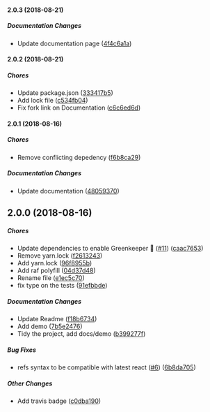 #### 2.0.3 (2018-08-21)

##### Documentation Changes

*  Update documentation page ([4f4c6a1a](https://github.com/AvraamMavridis/react-intersection-visible/commit/4f4c6a1acc875e0e628932f95b5194ad56e89c42))

#### 2.0.2 (2018-08-21)

##### Chores

*  Update package.json ([333417b5](https://github.com/AvraamMavridis/react-intersection-visible/commit/333417b56d51218727a03aabd87ebbda439e95f5))
*  Add lock file ([c534fb04](https://github.com/AvraamMavridis/react-intersection-visible/commit/c534fb04140bd80747b15c9560e0f08e7d3c6d6a))
*  Fix fork link on Documentation ([c6c6ed6d](https://github.com/AvraamMavridis/react-intersection-visible/commit/c6c6ed6da19424c685fdbf04975957bfc437ea23))

#### 2.0.1 (2018-08-16)

##### Chores

*  Remove conflicting depedency ([f6b8ca29](https://github.com/AvraamMavridis/react-intersection-visible/commit/f6b8ca29252edbabe5b246cecffe26084c34027d))

##### Documentation Changes

*  Update documentation ([48059370](https://github.com/AvraamMavridis/react-intersection-visible/commit/48059370374135aafe26bf21b883da6e443373cb))

## 2.0.0 (2018-08-16)

##### Chores

*  Update dependencies to enable Greenkeeper 🌴 ([#11](https://github.com/AvraamMavridis/react-intersection-visible/pull/11)) ([caac7653](https://github.com/AvraamMavridis/react-intersection-visible/commit/caac765317cbc3245dc18225390d56e4d4fa1df1))
*  Remove yarn.lock ([f2613243](https://github.com/AvraamMavridis/react-intersection-visible/commit/f26132435ed5e9aaabc25b6360b490986ea6ecbb))
*  Add yarn.lock ([96f8955b](https://github.com/AvraamMavridis/react-intersection-visible/commit/96f8955b1b96a7ea9d84996b0c3489edf95a6792))
*  Add raf polyfill ([04d37d48](https://github.com/AvraamMavridis/react-intersection-visible/commit/04d37d48dcba13247f9aa5d1106334f2ad767c63))
*  Rename file ([e1ec5c70](https://github.com/AvraamMavridis/react-intersection-visible/commit/e1ec5c70a479904764414bcedb5b87dd425e4cbb))
*  fix type on the tests ([91efbbde](https://github.com/AvraamMavridis/react-intersection-visible/commit/91efbbdee20589c8333a67008b224f4535938352))

##### Documentation Changes

*  Update Readme ([f18b6734](https://github.com/AvraamMavridis/react-intersection-visible/commit/f18b67349ba14e1848b111a33581a7cf2e45787e))
*  Add demo ([7b5e2476](https://github.com/AvraamMavridis/react-intersection-visible/commit/7b5e2476a37ba1e21e388947fdcba765adff4081))
*  Tidy the project, add docs/demo ([b399277f](https://github.com/AvraamMavridis/react-intersection-visible/commit/b399277f8129fd957e36a61b2fb8dbb88e5b5fcd))

##### Bug Fixes

*  refs syntax to be compatible with latest react ([#6](https://github.com/AvraamMavridis/react-intersection-visible/pull/6)) ([6b8da705](https://github.com/AvraamMavridis/react-intersection-visible/commit/6b8da70598c7b6f20101e61064d4db53c1fcb113))

##### Other Changes

*  Add travis badge ([c0dba190](https://github.com/AvraamMavridis/react-intersection-visible/commit/c0dba190c345e67a31c709ba3c30288f942c725f))

